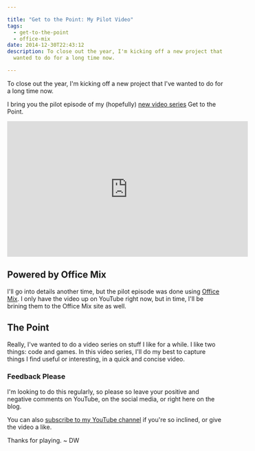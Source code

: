 ```yaml
---

title: "Get to the Point: My Pilot Video"
tags:
  - get-to-the-point
  - office-mix
date: 2014-12-30T22:43:12
description: To close out the year, I'm kicking off a new project that I've
  wanted to do for a long time now.

---
```


To close out the year, I'm kicking off a new project that I've wanted to do for a long time now.

I bring you the pilot episode of my (hopefully) [new video series](http://youtu.be/M5OQchl9bQA) Get to the Point.

<iframe width="560" height="315" src="http://www.davidwesst.com//www.youtube.com/embed/M5OQchl9bQA" frameborder="0" allowfullscreen></iframe>

## Powered by Office Mix

I'll go into details another time, but the pilot episode was done using [Office Mix](https://mix.office.com/). I only have the video up on YouTube right now, but in time, I'll be brining them to the Office Mix site as well.

## The Point

Really, I've wanted to do a video series on stuff I like for a while. I like two things: code and games. In this video series, I'll do my best to capture things I find useful or interesting, in a quick and concise video.

### Feedback Please

I'm looking to do this regularly, so please so leave your positive and negative comments on YouTube, on the social media, or right here on the blog.

You can also [subscribe to my YouTube channel](https://www.youtube.com/user/davidwesst?sub_confirmation=1&amp;src_vid=M5OQchl9bQA&amp;feature=iv&amp;annotation_id=annotation_1177319471) if you're so inclined, or give the video a like.

Thanks for playing. ~ DW